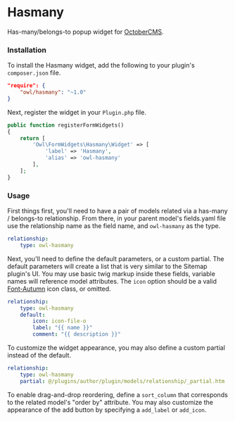 # Hasmany
Has-many/belongs-to popup widget for [OctoberCMS](http://octobercms.com).

### Installation
To install the Hasmany widget, add the following to your plugin's ```composer.json``` file.
```json
"require": {
    "owl/hasmany": "~1.0"
}
```
Next, register the widget in your ```Plugin.php``` file.
```php
public function registerFormWidgets()
{
    return [
        'Owl\FormWidgets\Hasmany\Widget' => [
            'label' => 'Hasmany',
            'alias' => 'owl-hasmany'
        ],
    ];
}
```

### Usage
First things first, you'll need to have a pair of models related via a has-many / belongs-to relationship. From there, in your parent model's fields.yaml file use the relationship name as the field name, and ```owl-hasmany``` as the type.
```yaml
relationship:
    type: owl-hasmany
```

Next, you'll need to define the default parameters, or a custom partial. The default parameters will create a list that is very similar to the Sitemap plugin's UI. You may use basic twig markup inside these fields, variable names will reference model attributes. The ```icon``` option should be a valid [Font-Autumn](http://daftspunk.github.io/Font-Autumn/) icon class, or omitted.
```yaml
relationship:
    type: owl-hasmany
    default:
        icon: icon-file-o
        label: "{{ name }}"
        comment: "{{ description }}"
```
To customize the widget appearance, you may also define a custom partial instead of the default.
```yaml
relationship:
    type: owl-hasmany
    partial: @/plugins/author/plugin/models/relationship/_partial.htm
```
To enable drag-and-drop reordering, define a ```sort_column``` that corresponds to the related model's "order by" attribute. You may also customize the appearance of the add button by specifying a ```add_label``` or ```add_icon```.